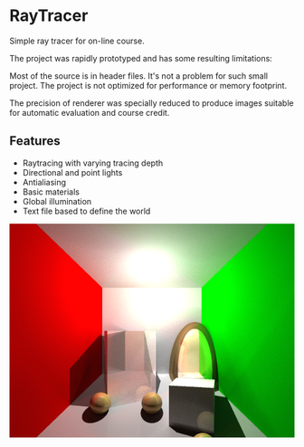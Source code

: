 # RayTracer

Simple ray tracer for on-line course.

The project was rapidly prototyped and has some resulting limitations:

Most of the source is in header files. It's not a problem for such small project.
The project is not optimized for performance or memory footprint.

The precision of renderer was specially reduced to produce images suitable for automatic evaluation and course credit.

## Features

- Raytracing with varying tracing depth
- Directional and point lights
- Antialiasing
- Basic materials
- Global illumination
- Text file based to define the world

![The result picture](RayTracer/scene6-alt.png)
